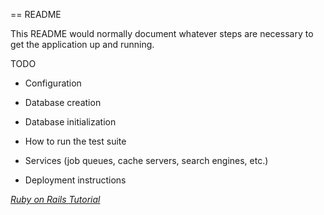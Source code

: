 == README

This README would normally document whatever steps are necessary to get the
application up and running.

TODO
* Configuration

* Database creation

* Database initialization

* How to run the test suite

* Services (job queues, cache servers, search engines, etc.)

* Deployment instructions

[*Ruby on Rails Tutorial*](http://railstutorial.org/)



